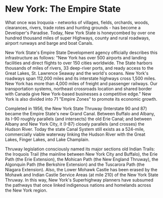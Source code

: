 # New York: The Empire State

What once was Iroquoia - networks of villages, fields, orchards, woods, clearances, rivers, trade rotes and hunting grounds - has become a Developer's Paradise. Today, New York State is honeycombed by over one hundred thousand miles of super Highways, county and rural roadways, airport runways and barge and boat Canals.

New York State's Empire State Development agency officially describes this infrastructure as follows: "New York has over 500 airports and landing facilities and direct flights to over 150 cities worldwide. The State harbors thousands of miles of rivers, 33 deep-river ports, and ready access to the Great Lakes, St. Lawrence Seaway and the world's oceans. New York's roadways span 112,000 miles and its interstate highways cross 1,500 miles. New York has more than 4,000 miles of freight and passenger railways. Our transportation systems, northeast crossroads location and shared border with Canada give New York-based businesses a competitive edge." New York is also divided into 71 "Empire Zones" to promote its economic growth.

Completed in 1956, the New York State Thruway (Interstate 90 and 87) became the Empire State's new Grand Canal. Between Buffalo and Albany, its I-90 roughly parallels (and intersects) the old Erie Canal; and between Albany and New York City, it (I-87) closely parallels (and crosses) the Hudson River. Today the state Canal System still exists as a 524-mile, commercially viable waterway linking the Hudson River with the Great Lakes, Finger Lakes, and Lake Champlain.

Thruway legislation consciously named its major sections old Indian Trails: the Iroquois Trail (the mainline between New York City and Buffalo), the Erie Path (the Erie Extension), the Mohican Path (the New England Thruway), the Algonquin Path (the Berkshire Extension) and the Tuscarora Path (the Niagara Extension). Also, the Lower Mohawk Castle has been erased by the Mohawk and Indian Castle Service Areas (at mile 210) of the New York State Thruway. In this way, New York's Superhighway planners have subsumed the pathways that once linked indigenous nations and homelands across the New York region.
